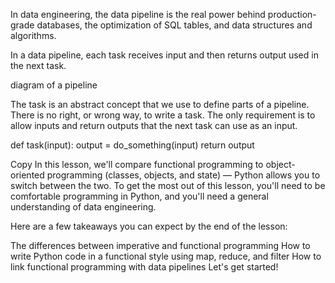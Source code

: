 In data engineering, the data pipeline is the real power behind production-grade databases, the optimization of SQL tables, and data structures and algorithms.

In a data pipeline, each task receives input and then returns output used in the next task.

diagram of a pipeline

The task is an abstract concept that we use to define parts of a pipeline. There is no right, or wrong way, to write a task. The only requirement is to allow inputs and return outputs that the next task can use as an input.

def task(input):
    output = do_something(input)
    return output

Copy
In this lesson, we'll compare functional programming to object-oriented programming (classes, objects, and state) — Python allows you to switch between the two. To get the most out of this lesson, you'll need to be comfortable programming in Python, and you'll need a general understanding of data engineering.

Here are a few takeaways you can expect by the end of the lesson:

The differences between imperative and functional programming
How to write Python code in a functional style using map, reduce, and filter
How to link functional programming with data pipelines
Let's get started!